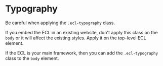 # Typography

Be careful when applying the `.ecl-typography` class.

If you embed the ECL in an existing website, don't apply this class on the `body` or it will affect the existing styles. Apply it on the top-level ECL element.

If the ECL is your main framework, then you can add the `.ecl-typography` class to the `body` element.
